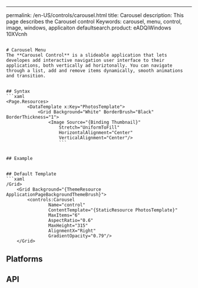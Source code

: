 ---
permalink: /en-US/controls/carousel.html
title: Carousel
description: This page describes the Carousel control
Keywords: carousel, menu, control, image, windows, applicaiton
defaultsearch.product:  eADQiWindows 10XVcnh 
```

# Carousel Menu
The **Carousel Control** is a slideable application that lets developes add interactive navigation user interface to their applications, both vertically ad horiztonally. You can navigate through a list, add and remove items dynamically, smooth animations and transition.  
 

## Syntax 
```xaml
<Page.Resources>
        <DataTemplate x:Key="PhotosTemplate">
            <Grid Background="White" BorderBrush="Black" BorderThickness="1">
                <Image Source="{Binding Thumbnail}"
                    Stretch="UniformToFill"
                    HorizontalAlignment="Center"
                    VerticalAlignment="Center"/>
                    ```


## Example


## Default Template 
```xaml
/Grid>
    <Grid Background="{ThemeResource ApplicationPageBackgroundThemeBrush}">
        <controls:Carousel
                Name="control"
                ContentTemplate="{StaticResource PhotosTemplate}"
                MaxItems="6"
                AspectRatio="0.6"
				MaxHeight="315"
                AlignmentX="Right"
                GradientOpacity="0.79"/>
    </Grid>
```

## Platforms 

## API 
